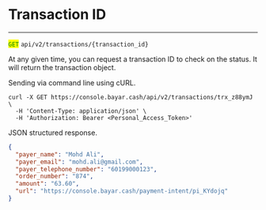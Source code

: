 # Transaction ID

***

<mark style="color:green;">`GET`</mark> `api/v2/transactions/{transaction_id}`

At any given time, you can request a transaction ID to check on the status. It will return the transaction object.

Sending via command line using cURL.



```markup
curl -X GET https://console.bayar.cash/api/v2/transactions/trx_z88ymJ \
  -H 'Content-Type: application/json' \
  -H 'Authorization: Bearer <Personal_Access_Token>'
```



JSON structured response.



```json
{
  "payer_name": "Mohd Ali",
  "payer_email": "mohd.ali@gmail.com",
  "payer_telephone_number": "60199000123",
  "order_number": "874",
  "amount": "63.60",
  "url": "https://console.bayar.cash/payment-intent/pi_KYdojq"
}
```

